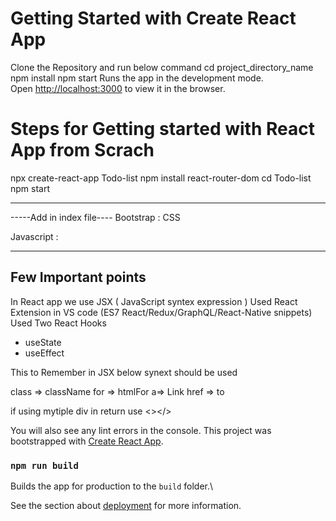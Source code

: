 # Getting Started with Create React App
Clone the Repository and run below command 
cd project_directory_name
npm install 
npm start
Runs the app in the development mode.\
Open [http://localhost:3000](http://localhost:3000) to view it in the browser.

# Steps for Getting started with React App from Scrach
npx create-react-app Todo-list
npm install react-router-dom
cd Todo-list
npm start

<hr/>
-----Add in index file----
Bootstrap : CSS
<link rel="stylesheet" href="https://stackpath.bootstrapcdn.com/bootstrap/4.3.1/css/bootstrap.min.css" integrity="sha384-ggOyR0iXCbMQv3Xipma34MD+dH/1fQ784/j6cY/iJTQUOhcWr7x9JvoRxT2MZw1T" crossorigin="anonymous">

Javascript : 
<script src="https://code.jquery.com/jquery-3.3.1.slim.min.js" integrity="sha384-q8i/X+965DzO0rT7abK41JStQIAqVgRVzpbzo5smXKp4YfRvH+8abtTE1Pi6jizo" crossorigin="anonymous"></script>
<hr/>

## Few Important points 
In React app we use JSX ( JavaScript syntex expression )
Used React Extension in VS code (ES7 React/Redux/GraphQL/React-Native snippets)
Used Two React Hooks 
<ul>
<li>useState</li>
<li>useEffect</li>
</ul>
This to Remember in JSX below synext should be used 

class => className
for => htmlFor
a=> Link
href => to

if using mytiple div in return use <></>

You will also see any lint errors in the console.
This project was bootstrapped with [Create React App](https://github.com/facebook/create-react-app).
### `npm run build`

Builds the app for production to the `build` folder.\

See the section about [deployment](https://facebook.github.io/create-react-app/docs/deployment) for more information.

